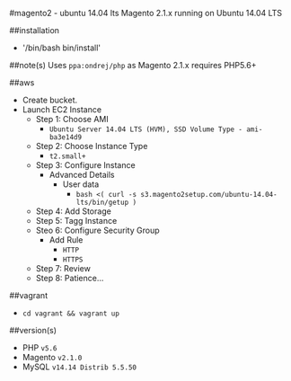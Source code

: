 #magento2 - ubuntu 14.04 lts
Magento 2.1.x running on Ubuntu 14.04 LTS

##installation
- '/bin/bash bin/install'

##note(s)
Uses `ppa:ondrej/php` as Magento 2.1.x requires PHP5.6+

##aws
- Create bucket.
- Launch EC2 Instance
  - Step 1: Choose AMI
    - `Ubuntu Server 14.04 LTS (HVM), SSD Volume Type - ami-ba3e14d9`
  - Step 2: Choose Instance Type
    - `t2.small+`
  - Step 3: Configure Instance
    - Advanced Details
      - User data
        - `bash <( curl -s s3.magento2setup.com/ubuntu-14.04-lts/bin/getup )`
  - Step 4: Add Storage
  - Step 5: Tagg Instance
  - Steo 6: Configure Security Group
    - Add Rule
      - `HTTP`
      - `HTTPS`
  - Step 7: Review
  - Step 8: Patience...


##vagrant
- `cd vagrant && vagrant up`

##version(s)
- PHP `v5.6`
- Magento `v2.1.0`
- MySQL `v14.14 Distrib 5.5.50`
